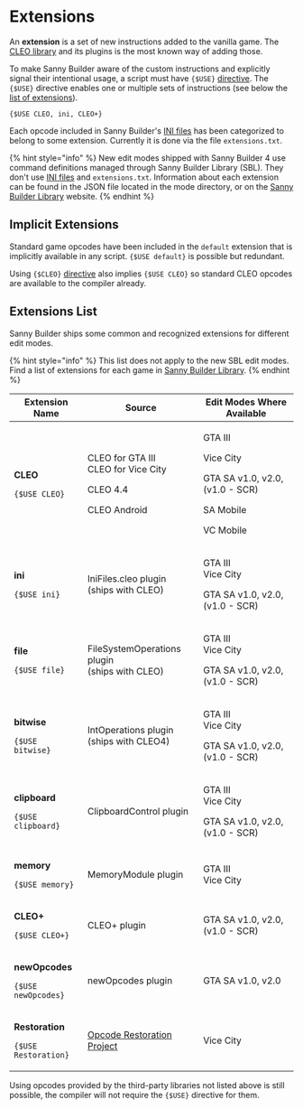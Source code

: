 # Extensions

An **extension** is a set of new instructions added to the vanilla game. The [CLEO library](https://cleo.li) and its plugins is the most known way of adding those.

To make Sanny Builder aware of the custom instructions and explicitly signal their intentional usage, a script must have `{$USE}` [directive](../language/directives.md#usduse). The `{$USE}` directive enables one or multiple sets of instructions (see below the [list of extensions](extensions.md#extensions-list)).

```
{$USE CLEO, ini, CLEO+}
```

Each opcode included in Sanny Builder's [INI files](opcodes-list-scm.ini.md) has been categorized to belong to some extension. Currently it is done via the file `extensions.txt`.

{% hint style="info" %}
New edit modes shipped with Sanny Builder 4 use command definitions managed through Sanny Builder Library (SBL). They don't use [INI files](opcodes-list-scm.ini.md) and `extensions.txt`.  Information about each extension can be found in the JSON file located in the mode directory, or on the [Sanny Builder Library](https://library.sannybuilder.com/#/) website.&#x20;
{% endhint %}

## Implicit Extensions

Standard game opcodes have been included in the `default` extension that is implicitly available in any script. `{$USE default}` is possible but redundant.

Using `{$CLEO}` [directive](../language/directives.md#usdcleo) also implies `{$USE CLEO}` so standard CLEO opcodes are available to the compiler already.

## Extensions List

Sanny Builder ships some common and recognized extensions for different edit modes.&#x20;

{% hint style="info" %}
This list does not apply to the new SBL edit modes. Find a list of extensions for each game in [Sanny Builder Library](https://library.sannybuilder.com/#/).
{% endhint %}

| **Extension Name**                                                        | **Source**                                                                           | **Edit Modes Where Available**                                                                       |
| ------------------------------------------------------------------------- | ------------------------------------------------------------------------------------ | ---------------------------------------------------------------------------------------------------- |
| <p><strong>CLEO</strong></p><p><code>{$USE CLEO}</code></p>               | <p>CLEO for GTA III<br>CLEO for Vice City</p><p>CLEO 4.4</p><p>CLEO Android</p>      | <p>GTA III</p><p>Vice City</p><p>GTA SA v1.0, v2.0, (v1.0 - SCR)</p><p>SA Mobile</p><p>VC Mobile</p> |
| <p><strong>ini</strong></p><p><code>{$USE ini}</code></p>                 | <p>IniFiles.cleo plugin<br>(ships with CLEO)</p>                                     | <p>GTA III<br>Vice City</p><p>GTA SA v1.0, v2.0, (v1.0 - SCR)</p>                                    |
| <p><strong>file</strong></p><p><code>{$USE file}</code></p>               | <p>FileSystemOperations plugin<br>(ships with CLEO)</p>                              | <p>GTA III<br>Vice City</p><p>GTA SA v1.0, v2.0, (v1.0 - SCR)</p>                                    |
| <p><strong>bitwise</strong></p><p><code>{$USE bitwise}</code></p>         | <p>IntOperations plugin<br>(ships with CLEO4)</p>                                    | <p>GTA III<br>Vice City</p><p>GTA SA v1.0, v2.0, (v1.0 - SCR)</p>                                    |
| <p><strong>clipboard</strong></p><p><code>{$USE clipboard}</code></p>     | ClipboardControl plugin                                                              | <p>GTA III<br>Vice City</p><p>GTA SA v1.0, v2.0, (v1.0 - SCR)</p>                                    |
| <p><strong>memory</strong></p><p><code>{$USE memory}</code></p>           | MemoryModule plugin                                                                  | <p>GTA III<br>Vice City</p>                                                                          |
| <p><strong>CLEO+</strong></p><p><code>{$USE CLEO+}</code></p>             | CLEO+ plugin                                                                         | GTA SA v1.0, v2.0, (v1.0 - SCR)                                                                      |
| <p><strong>newOpcodes</strong></p><p><code>{$USE newOpcodes}</code></p>   | newOpcodes plugin                                                                    | GTA SA v1.0, v2.0                                                                                    |
| <p><strong>Restoration</strong></p><p><code>{$USE Restoration}</code></p> | [Opcode Restoration Project](https://gtamods.com/wiki/Opcodes\_Restoration\_Project) | Vice City                                                                                            |

Using opcodes provided by the third-party libraries not listed above is still possible, the compiler will not require the `{$USE}` directive for them.

